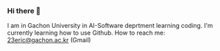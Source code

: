### Hi there 👋
I am in Gachon University in AI-Software deprtment learning coding.
I'm currently learning how to use Github.
How to reach me: 23eric@gachon.ac.kr (Gmail)
<!--
**c0910n/c0910n** is a ✨ _special_ ✨ repository because its `README.md` (this file) appears on your GitHub profile.

Here are some ideas to get you started:

- 🔭 I’m currently working on ...
- 🌱 I’m currently learning ...
- 👯 I’m looking to collaborate on ...
- 🤔 I’m looking for help with ...
- 💬 Ask me about ...
- 📫 How to reach me: ...
- 😄 Pronouns: ...
- ⚡ Fun fact: ...
-->
